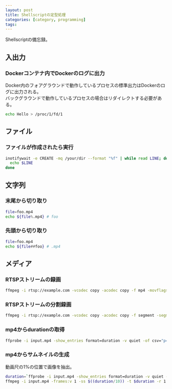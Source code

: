 ```yaml
---
layout: post
title: Shellscriptの定型処理
categories: [category, programming]
tags:
---
```


Shellscriptの備忘録。

## 入出力

### Dockerコンテナ内でDockerのログに出力

Docker内のフォアグラウンドで動作しているプロセスの標準出力はDockerのログに出力される。  
バックグラウンドで動作しているプロセスの場合はリダイレクトする必要がある。

```bash
echo Hello > /proc/1/fd/1
```

## ファイル

### ファイルが作成されたら実行

```bash
inotifywait -e CREATE -mq /your/dir --format "%f" | while read LINE; do
  echo $LINE
done
```

## 文字列

### 末尾から切り取り

```bash
file=foo.mp4
echo ${file%.mp4} # foo
```

### 先頭から切り取り

```bash
file=foo.mp4
echo ${file##foo} # .mp4
```

## メディア

### RTSPストリームの録画

```bash
ffmpeg -i rtsp://example.com -vcodec copy -acodec copy -f mp4 -movflags faststart output.mp4
```

### RTSPストリームの分割録画

```bash
ffmpeg -i rtsp://example.com -vcodec copy -acodec copy -f segment -segment_time 1800 -reset_timestamps 1 -segment_format_options movflags=+faststart output-%03d.mp4
```

### mp4からdurationの取得

```bash
ffprobe -i input.mp4 -show_entries format=duration -v quiet -of csv="p=0" | awk '{printf("%d\n",$1)}'
```

### mp4からサムネイルの生成

動画尺の1%の位置で画像を抽出。

```bash
duration=`ffprobe -i input.mp4 -show_entries format=duration -v quiet -of csv="p=0" | awk '{printf("%d\n",$1)}'`
ffmpeg -i input.mp4 -frames:v 1 -ss $((duration/10)) -t $duration -r 1 -f image2 output.jpg
```